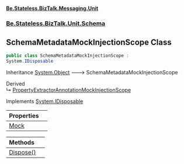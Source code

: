 #### [Be.Stateless.BizTalk.Messaging.Unit](README.md 'README')
### [Be.Stateless.BizTalk.Unit.Schema](Be.Stateless.BizTalk.Unit.Schema.md 'Be.Stateless.BizTalk.Unit.Schema')

## SchemaMetadataMockInjectionScope Class

```csharp
public class SchemaMetadataMockInjectionScope :
System.IDisposable
```

Inheritance [System.Object](https://docs.microsoft.com/en-us/dotnet/api/System.Object 'System.Object') &#129106; SchemaMetadataMockInjectionScope

Derived  
&#8627; [PropertyExtractorAnnotationMockInjectionScope](PropertyExtractorAnnotationMockInjectionScope.md 'Be.Stateless.BizTalk.Unit.Schema.PropertyExtractorAnnotationMockInjectionScope')

Implements [System.IDisposable](https://docs.microsoft.com/en-us/dotnet/api/System.IDisposable 'System.IDisposable')

| Properties | |
| :--- | :--- |
| [Mock](SchemaMetadataMockInjectionScope.Mock.md 'Be.Stateless.BizTalk.Unit.Schema.SchemaMetadataMockInjectionScope.Mock') | |

| Methods | |
| :--- | :--- |
| [Dispose()](SchemaMetadataMockInjectionScope.Dispose().md 'Be.Stateless.BizTalk.Unit.Schema.SchemaMetadataMockInjectionScope.Dispose()') | |
